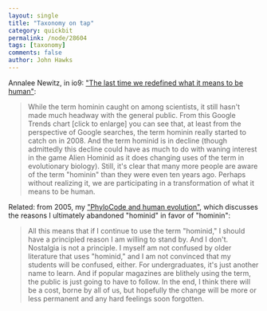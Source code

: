 ```yaml
---
layout: single 
title: "Taxonomy on tap" 
category: quickbit
permalink: /node/28604
tags: [taxonomy] 
comments: false 
author: John Hawks 
---
```


Annalee Newitz, in io9: <a href="http://io9.com/5892387/the-last-time-we-redefined-what-it-means-to-be-human">"The last time we redefined what it means to be human"</a>: 

<blockquote>While the term hominin caught on among scientists, it still hasn't made much headway with the general public. From this Google Trends chart [click to enlarge] you can see that, at least from the perspective of Google searches, the term hominin really started to catch on in 2008. And the term hominid is in decline (though admittedly this decline could have as much to do with waning interest in the game Alien Hominid as it does changing uses of the term in evolutionary biology). Still, it's clear that many more people are aware of the term "hominin" than they were even ten years ago. Perhaps without realizing it, we are participating in a transformation of what it means to be human.</blockquote>

Related: from 2005, my <a href="http://johnhawks.net/weblog/topics/phylogeny/phylocode_2005.html">"PhyloCode and human evolution"</a>, which discusses the reasons I ultimately abandoned "hominid" in favor of "hominin": 

<blockquote>All this means that if I continue to use the term "hominid," I should have a principled reason I am willing to stand by. And I don't. Nostalgia is not a principle. I myself am not confused by older literature that uses "hominid," and I am not convinced that my students will be confused, either. For undergraduates, it's just another name to learn. And if popular magazines are blithely using the term, the public is just going to have to follow. In the end, I think there will be a cost, borne by all of us, but hopefully the change will be more or less permanent and any hard feelings soon forgotten.</bockqutoe>

